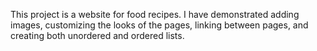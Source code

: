 This project is a website for food recipes. I have demonstrated adding images, customizing the looks of the pages, linking
between pages, and creating both unordered and ordered lists.